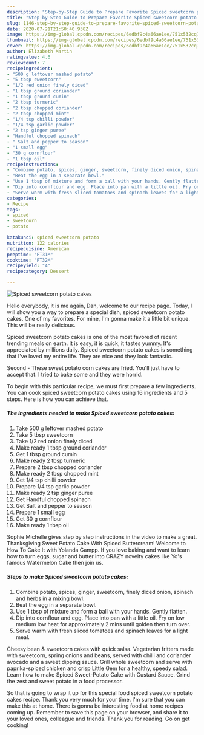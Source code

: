 ```yaml
---
description: "Step-by-Step Guide to Prepare Favorite Spiced sweetcorn potato cakes"
title: "Step-by-Step Guide to Prepare Favorite Spiced sweetcorn potato cakes"
slug: 1146-step-by-step-guide-to-prepare-favorite-spiced-sweetcorn-potato-cakes
date: 2020-07-21T21:50:40.938Z
image: https://img-global.cpcdn.com/recipes/6edbf9c4a66ae1ee/751x532cq70/spiced-sweetcorn-potato-cakes-recipe-main-photo.jpg
thumbnail: https://img-global.cpcdn.com/recipes/6edbf9c4a66ae1ee/751x532cq70/spiced-sweetcorn-potato-cakes-recipe-main-photo.jpg
cover: https://img-global.cpcdn.com/recipes/6edbf9c4a66ae1ee/751x532cq70/spiced-sweetcorn-potato-cakes-recipe-main-photo.jpg
author: Elizabeth Martin
ratingvalue: 4.6
reviewcount: 7
recipeingredient:
- "500 g leftover mashed potato"
- "5 tbsp sweetcorn"
- "1/2 red onion finely diced"
- "1 tbsp ground coriander"
- "1 tbsp ground cumin"
- "2 tbsp turmeric"
- "2 tbsp chopped coriander"
- "2 tbsp chopped mint"
- "1/4 tsp chilli powder"
- "1/4 tsp garlic powder"
- "2 tsp ginger puree"
- "Handful chopped spinach"
- " Salt and pepper to season"
- "1 small egg"
- "30 g cornflour"
- "1 tbsp oil"
recipeinstructions:
- "Combine potato, spices, ginger, sweetcorn, finely diced onion, spinach and herbs in a mixing bowl."
- "Beat the egg in a separate bowl."
- "Use 1 tbsp of mixture and form a ball with your hands. Gently flatten."
- "Dip into cornflour and egg. Place into pan with a little oil. Fry on low medium low heat for approximately 2 mins until golden then turn over."
- "Serve warm with fresh sliced tomatoes and spinach leaves for a light meal."
categories:
- Recipe
tags:
- spiced
- sweetcorn
- potato

katakunci: spiced sweetcorn potato 
nutrition: 122 calories
recipecuisine: American
preptime: "PT31M"
cooktime: "PT32M"
recipeyield: "4"
recipecategory: Dessert

---
```



![Spiced sweetcorn potato cakes](https://img-global.cpcdn.com/recipes/6edbf9c4a66ae1ee/751x532cq70/spiced-sweetcorn-potato-cakes-recipe-main-photo.jpg)

Hello everybody, it is me again, Dan, welcome to our recipe page. Today, I will show you a way to prepare a special dish, spiced sweetcorn potato cakes. One of my favorites. For mine, I'm gonna make it a little bit unique. This will be really delicious.

Spiced sweetcorn potato cakes is one of the most favored of recent trending meals on earth. It is easy, it is quick, it tastes yummy. It's appreciated by millions daily. Spiced sweetcorn potato cakes is something that I've loved my entire life. They are nice and they look fantastic.

Second - These sweet potato corn cakes are fried. You&#39;ll just have to accept that. I tried to bake some and they were horrid.


To begin with this particular recipe, we must first prepare a few ingredients. You can cook spiced sweetcorn potato cakes using 16 ingredients and 5 steps. Here is how you can achieve that.

<!--inarticleads1-->

##### The ingredients needed to make Spiced sweetcorn potato cakes:

1. Take 500 g leftover mashed potato
1. Take 5 tbsp sweetcorn
1. Take 1/2 red onion finely diced
1. Make ready 1 tbsp ground coriander
1. Get 1 tbsp ground cumin
1. Make ready 2 tbsp turmeric
1. Prepare 2 tbsp chopped coriander
1. Make ready 2 tbsp chopped mint
1. Get 1/4 tsp chilli powder
1. Prepare 1/4 tsp garlic powder
1. Make ready 2 tsp ginger puree
1. Get Handful chopped spinach
1. Get  Salt and pepper to season
1. Prepare 1 small egg
1. Get 30 g cornflour
1. Make ready 1 tbsp oil


Sophie Michelle gives step by step instructions in the video to make a great. Thanksgiving Sweet Potato Cake With Spiced Buttercream! Welcome to How To Cake It with Yolanda Gampp. If you love baking and want to learn how to turn eggs, sugar and butter into CRAZY novelty cakes like Yo&#39;s famous Watermelon Cake then join us. 

<!--inarticleads2-->

##### Steps to make Spiced sweetcorn potato cakes:

1. Combine potato, spices, ginger, sweetcorn, finely diced onion, spinach and herbs in a mixing bowl.
1. Beat the egg in a separate bowl.
1. Use 1 tbsp of mixture and form a ball with your hands. Gently flatten.
1. Dip into cornflour and egg. Place into pan with a little oil. Fry on low medium low heat for approximately 2 mins until golden then turn over.
1. Serve warm with fresh sliced tomatoes and spinach leaves for a light meal.


Cheesy bean &amp; sweetcorn cakes with quick salsa. Vegetarian fritters made with sweetcorn, spring onions and beans, served with chilli and coriander avocado and a sweet dipping sauce. Grill whole sweetcorn and serve with paprika-spiced chicken and crisp Little Gem for a healthy, speedy salad. Learn how to make Spiced Sweet-Potato Cake with Custard Sauce. Grind the zest and sweet potato in a food processor. 

So that is going to wrap it up for this special food spiced sweetcorn potato cakes recipe. Thank you very much for your time. I'm sure that you can make this at home. There is gonna be interesting food at home recipes coming up. Remember to save this page on your browser, and share it to your loved ones, colleague and friends. Thank you for reading. Go on get cooking!
